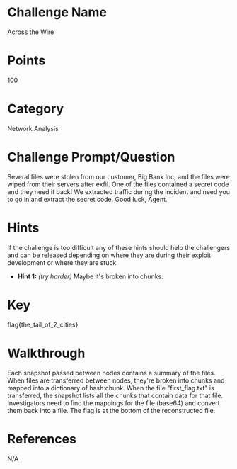 

# Challenge Name

Across the Wire

# Points
100

# Category

Network Analysis 


# Challenge Prompt/Question

Several files were stolen from our customer, Big Bank Inc, and the files were wiped from their servers after exfil. One of the files contained a secret code and they need it back! We extracted traffic during the incident and need you to go in and extract the secret code. Good luck, Agent.




# Hints


If the challenge is too difficult any of these hints should help the challengers and can be released depending on where they are during their exploit development or where they are stuck.

* __Hint 1:__ *(try harder)* Maybe it's broken into chunks.


# Key

flag{the_tail_of_2_cities}


# Walkthrough
Each snapshot passed between nodes contains a summary of the files. When files are transferred between nodes, they're broken into chunks and mapped into a dictionary of hash:chunk. When the file "first_flag.txt" is transferred, the snapshot lists all the chunks that contain data for that file. Investigators need to find the mappings for the file (base64) and convert them back into a file. The flag is at the bottom of the reconstructed file. 


# References
N/A
